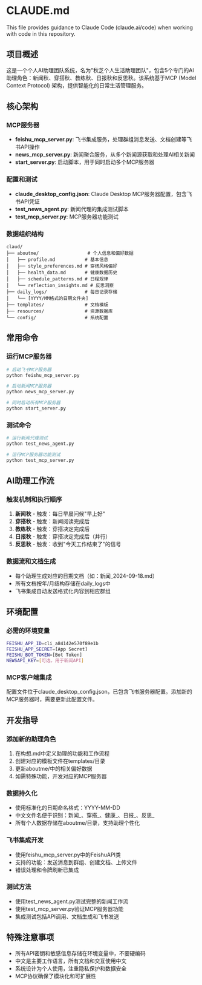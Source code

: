 # CLAUDE.md

This file provides guidance to Claude Code (claude.ai/code) when working with code in this repository.

## 项目概述

这是一个个人AI助理团队系统，名为"秋芝个人生活助理团队"，包含5个专门的AI助理角色：新闻秋、穿搭秋、教练秋、日报秋和反思秋。该系统基于MCP (Model Context Protocol) 架构，提供智能化的日常生活管理服务。

## 核心架构

### MCP服务器
- **feishu_mcp_server.py**: 飞书集成服务，处理群组消息发送、文档创建等飞书API操作
- **news_mcp_server.py**: 新闻聚合服务，从多个新闻源获取和处理AI相关新闻
- **start_server.py**: 启动脚本，用于同时启动多个MCP服务器

### 配置和测试
- **claude_desktop_config.json**: Claude Desktop MCP服务器配置，包含飞书API凭证
- **test_news_agent.py**: 新闻代理的集成测试脚本
- **test_mcp_server.py**: MCP服务器功能测试

### 数据组织结构
```
claud/
├── aboutme/                  # 个人信息和偏好数据
│   ├── profile.md           # 基本信息
│   ├── style_preferences.md # 穿搭风格偏好
│   ├── health_data.md       # 健康数据历史
│   ├── schedule_patterns.md # 日程规律
│   └── reflection_insights.md # 反思洞察
├── daily_logs/              # 每日记录存储
│   └── [YYYY/MM格式的日期文件夹]
├── templates/               # 文档模板
├── resources/               # 资源数据库
└── config/                  # 系统配置
```

## 常用命令

### 运行MCP服务器
```bash
# 启动飞书MCP服务器
python feishu_mcp_server.py

# 启动新闻MCP服务器
python news_mcp_server.py

# 同时启动所有MCP服务器
python start_server.py
```

### 测试命令
```bash
# 运行新闻代理测试
python test_news_agent.py

# 运行MCP服务器功能测试
python test_mcp_server.py
```

## AI助理工作流

### 触发机制和执行顺序
1. **新闻秋** - 触发：每日早晨问候"早上好"
2. **穿搭秋** - 触发：新闻阅读完成后
3. **教练秋** - 触发：穿搭决定完成后
4. **日报秋** - 触发：穿搭决定完成后（并行）
5. **反思秋** - 触发：收到"今天工作结束了"的信号

### 数据流和文档生成
- 每个助理生成对应的日期文档（如：新闻_2024-09-18.md）
- 所有文档按年/月结构存储在daily_logs中
- 飞书集成自动发送格式化内容到相应群组

## 环境配置

### 必需的环境变量
```bash
FEISHU_APP_ID=cli_a84142e570f89e1b
FEISHU_APP_SECRET=[App Secret]
FEISHU_BOT_TOKEN=[Bot Token]
NEWSAPI_KEY=[可选，用于新闻API]
```

### MCP客户端集成
配置文件位于claude_desktop_config.json，已包含飞书服务器配置。添加新的MCP服务器时，需要更新此配置文件。

## 开发指导

### 添加新的助理角色
1. 在构想.md中定义助理的功能和工作流程
2. 创建对应的模板文件在templates/目录
3. 更新aboutme/中的相关偏好数据
4. 如需特殊功能，开发对应的MCP服务器

### 数据持久化
- 使用标准化的日期命名格式：YYYY-MM-DD
- 中文文件名便于识别：新闻_、穿搭_、健康_、日报_、反思_
- 所有个人数据存储在aboutme/目录，支持助理个性化

### 飞书集成开发
- 使用feishu_mcp_server.py中的FeishuAPI类
- 支持的功能：发送消息到群组、创建文档、上传文件
- 错误处理和令牌刷新已集成

### 测试方法
- 使用test_news_agent.py测试完整的新闻工作流
- 使用test_mcp_server.py验证MCP服务器功能
- 集成测试包括API调用、文档生成和飞书发送

## 特殊注意事项

- 所有API密钥和敏感信息存储在环境变量中，不要硬编码
- 中文是主要工作语言，所有文档和交互使用中文
- 系统设计为个人使用，注重隐私保护和数据安全
- MCP协议确保了模块化和可扩展性